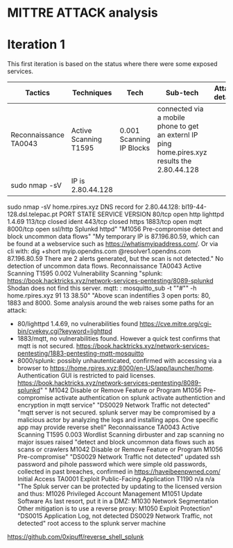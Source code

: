 # MITTRE ATTACK analysis

# **Iteration 1**
This first iteration is based on the status where there were some exposed services.

| Tactics	| Techniques |	Tech	| Sub-tech	| Attack details	| Results	| Mitigations	| Detection	| Issues |
|---|---|---|---|---|---|---|---|---|
|Reconnaissance TA0043	| Active Scanning	T1595	| 0.001	Scanning IP Blocks	| connected via a mobile phone to get an externl IP ping home.pires.xyz results the 2.80.44.128
sudo nmap -sV | IP is 2.80.44.128
sudo nmap -sV home.rpires.xyz
DNS record for 2.80.44.128: bl19-44-128.dsl.telepac.pt
PORT     STATE  SERVICE  VERSION
80/tcp   open   http     lighttpd 1.4.69
113/tcp  closed ident
443/tcp  closed https
1883/tcp open mqtt
8000/tcp open   ssl/http Splunkd httpd"	"M1056        Pre-compromise
detect and block uncommon data flows"	"My temporary IP is 87.196.80.59, which can be found at a webservice such as https://whatismyipaddress.com/.
Or via cli with: dig +short myip.opendns.com @resolver1.opendns.com
87.196.80.59
There are 2 alerts generated, but the scan is not detected."	No detection of uncommon data flows.
Reconnaissance TA0043	Active Scanning	T1595	0.002	Vulnerability Scanning	"splunk: https://book.hacktricks.xyz/network-services-pentesting/8089-splunkd Shodan does not find this server.
mqtt: : mosquitto_sub -t ""#"" -h home.rpires.xyz
91
13
38.50"	"Above scan indentifies 3 open ports: 80, 1883 and 8000. Some analysis around the web raises some paths for an attack:
- 80/lighttpd 1.4.69, no vulnerabilities found https://cve.mitre.org/cgi-bin/cvekey.cgi?keyword=lighttpd
- 1883/mqtt, no vulnerabilities found. However a quick test confirms that mqtt is not secured. https://book.hacktricks.xyz/network-services-pentesting/1883-pentesting-mqtt-mosquitto
- 8000/splunk: possibly unhautenticated, confirmed with accessing via a browser to https://home.rpires.xyz:8000/en-US/app/launcher/home. Authentication GUI is restricted to paid licenses. https://book.hacktricks.xyz/network-services-pentesting/8089-splunkd"	"
M1042        Disable or Remove Feature or Program
M1056        Pre-compromise
activate authentication on splunk
activate authentiction and encryption in mqtt service"	"DS0029        Network Traffic
not detected"	"mqtt server is not secured.
splunk server may be compromised by a malicious actor by analyzing the logs and installing apps. One specific app may provide reverse shell"
Reconnaissance TA0043	Active Scanning	T1595	0.003	Wordlist Scanning	dirbuster and zap scanning	no major issues raised	"detect and block uncommon data flows such as scans or crawlers
M1042        Disable or Remove Feature or Program
M1056        Pre-compromise"	"DS0029        Network Traffic
not detected"	updated ssh password and pihole password which were simple old passwords, collected in past breaches, confirmed in https://haveibeenpwned.com/
Initial Access TA0001	Exploit Public-Facing Application	T1190	n/a	n/a			"The Spluk server can be protected by updating to the licensed version and thus:
M1026        Privileged Account Management
M1051        Update Software
As last resort, put it in a DMZ:
M1030        Network Segmentation
Other mitigation is to use a reverse proxy:
M1050        Exploit Protection"	"DS0015        Application Log, not detected
DS0029        Network Traffic, not detected"	root access to the splunk server machine

https://github.com/0xjpuff/reverse_shell_splunk
